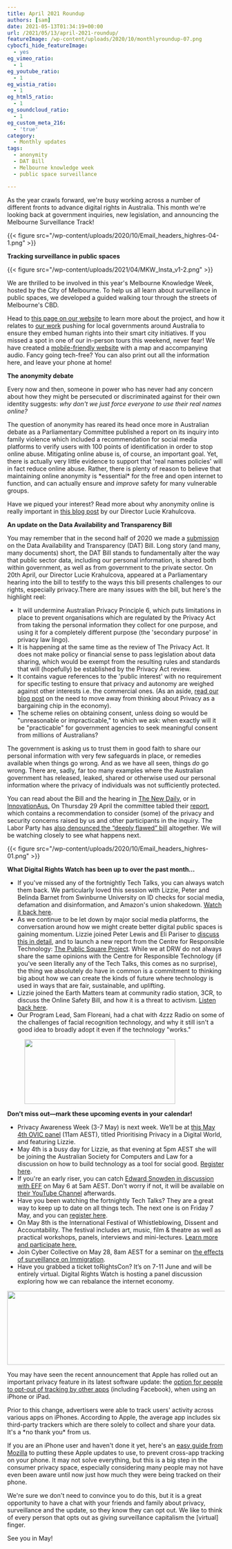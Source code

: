 ```yaml
---
title: April 2021 Roundup
authors: [sam]
date: 2021-05-13T01:34:19+00:00
url: /2021/05/13/april-2021-roundup/
featureImage: /wp-content/uploads/2020/10/monthlyroundup-07.png
cybocfi_hide_featureImage:
  - yes
eg_vimeo_ratio:
  - 1
eg_youtube_ratio:
  - 1
eg_wistia_ratio:
  - 1
eg_html5_ratio:
  - 1
eg_soundcloud_ratio:
  - 1
eg_custom_meta_216:
  - 'true'
category:
  - Monthly updates
tags:
  - anonymity
  - DAT Bill
  - Melbourne knowledge week
  - public space surveillance

---
```

As the year crawls forward, we're busy working across a number of different fronts to advance digital rights in Australia. This month we're looking back at government inquiries, new legislation, and announcing the Melbourne Surveillance Track!

<div class="wp-block-image">
{{< figure src="/wp-content/uploads/2020/10/Email_headers_highres-04-1.png" >}}
</div>

**Tracking surveillance in public spaces**

<div class="wp-block-image">
{{< figure src="/wp-content/uploads/2021/04/MKW_Insta_v1-2.png" >}}
</div>

We are thrilled to be involved in this year's Melbourne Knowledge Week, hosted by the City of Melbourne. To help us all learn about surveillance in public spaces, we developed a guided walking tour through the streets of Melbourne's CBD.

Head to <a href="https://u1584542.ct.sendgrid.net/ss/c/CMxF4nARlf6wAFa1PSfv0mmZ9RIuK0LyVv5J0Wo3jtKupaUP7fEDiszgkV52AIiPv04wvw8lbzYECjqB0ogz0Tnxw-B9wXHQ2zoSbIArQZDNaw9HTVbtyMlLTEf1j_H2xa7lhmIFI2xZCS47HbgkVEKa0H056LlMuZET6OwJ3SNvlnvDLkkWPyHEcn85Gl-vAlEH7o7sp0c6BPMUhY6tZjxcqzgU26Bm4FFExpziRdOT3qu6KqrW7U8MdmxgLpIQsdg4LgpOXdyIG-ZEoNzpb0381zUVnyQWJv9h9JEkxXHkg3dS0F_raoF4iV8yE8Y2NP_5Qflt3UwlG8bYMC-VRWoKI0FWOtT2e4_vQnefbHfGf8wKYCk2rDRvxfL9-q1Uu5NK4Ha6i8DjdyaOxgzR7w/3bi/klNYYw1xRBW8AlLt5CcM8A/h0/B5dDOYLr204z3BkAC9I3dGfE8LiKh3xcCj-zwPE8GMo" target="_blank" rel="noreferrer noopener">this page on our website</a> to learn more about the project, and how it relates to <a href="https://u1584542.ct.sendgrid.net/ss/c/CMxF4nARlf6wAFa1PSfv0mmZ9RIuK0LyVv5J0Wo3jtJQC7ASjGzPI6V8NNezMa0AMOSA2rx3xg_OslthmXA1PApcK-u8fI-JUxyLoza4B_xqBIPGd_57fxELfXnsga1KRGDlTUy-AKbOa-NjOvMgEJQ8KX3imL3L6durHcTXredVl8heqAqmZyLXOyk3qth9sPoyni_CZyWDCioVvoCRPQFViAtr9G3tUhTDmItOezg5wrLf3eA1a-OQv1BHpSESEpnCZvXK0RGxmNQmPgHeRA1OoZlyKvUd3rbHoQdSGnkusdbOiXtlqsw5L2TgLQCc-q_3LYq6JuZ9KusILmhsQOV7k78MaKyeqZtl2a77xCg/3bi/klNYYw1xRBW8AlLt5CcM8A/h1/ObFBnv07ZODU6rvXs9BIt1INjPyXYFuse4fvZ55EWCs" target="_blank" rel="noreferrer noopener">our work</a> pushing for local governments around Australia to ensure they embed human rights into their smart city initiatives. If you missed a spot in one of our in-person tours this weekend, never fear! We have created a <a href="https://u1584542.ct.sendgrid.net/ss/c/atcYNHk4Eh2YdGnwBh-YDN_9rIbCA7u6M3lXYL1l7gbBc9SxSxskyfQsXdALnhxvmOGsVl6toTo2PtmTYtFt6xz6Y1_fkbvzW4wFhrlNum8A09arD2H8QPnXHMHCmFNk5OSHpmT9yi71z6TFSvVBN9CiULxpvP60HGDc8Fxf6eYWPyBCz74UdQfcGlkslin78ja1xq7J5f1XYq3GzQ11HdqZWvaUhRD16hX-jfJ1hEK6KsI9siFaaGyVjAe8rscR1YscA1_yWfC_xMEdReOA8Wh7wMNYALYwR6LIoJlz8FNpmNh3eZG-emUnCnXf-EG8I6RJZLgB9lSzQ7BgzvLANTsCAc9Rnh8QWTtcANwz5cP3g7WTlIBGCmohv5O6YL_s/3bi/klNYYw1xRBW8AlLt5CcM8A/h2/ulEbpOkJ11hIxrTy6ywLVfcvEJ57dXmyihD1TEDlsmM" target="_blank" rel="noreferrer noopener">mobile-friendly website</a> with a map and accompanying audio. Fancy going tech-free? You can also print out all the information here, and leave your phone at home!

**The anonymity debate**

Every now and then, someone in power who has never had any concern about how they might be persecuted or discriminated against for their own identity suggests: _why don't we just force everyone to use their real names online?_

The question of anonymity has reared its head once more in Australian debate as a Parliamentary Committee published a report on its inquiry into family violence which included a recommendation for social media platforms to verify users with 100 points of identification in order to stop online abuse. Mitigating online abuse is, of course, an important goal. Yet, there is actually very little evidence to support that 'real names policies' will in fact reduce online abuse. Rather, there is plenty of reason to believe that maintaining online anonymity is \*essential\* for the free and open internet to function, and can actually ensure and _improve_ safety for many vulnerable groups.

Have we piqued your interest? Read more about why anonymity online is really important in <a href="https://u1584542.ct.sendgrid.net/ss/c/CMxF4nARlf6wAFa1PSfv0mmZ9RIuK0LyVv5J0Wo3jtKupaUP7fEDiszgkV52AIiPIqzsTTc2WnzAoHQfajpPNhLv5NVl5YNKPotMc6ahnTgBxN4X_2b-O8wFU2WKCglFWDxMp_mGeyRkiZ7onVI7xOxMgYb7dcS_ax17Y01w57LlYN5q0xfuHIJAQ1lt5V5_LGKAYMIBcmiOckDqcOj7x3bH6jr1TDK67KX7QSN77E4zKvE8PQ0g8aoZ1XUs2eBEZoMK8gY2WU47PWwaDWIuueLpQvn8cf7rxBbv631xYAq5AFVic8p-IVH6yq1XYeQv8ed8kYDF6WfmM3RHtaW1_ho6F8pqGqmM0-7F8iURqVmI8pMjifHVwCArP9Vb1ItZj9_t1NEzbq65L8hQMugws5uuJjt_WmxyPzUd5gQgaD4/3bi/klNYYw1xRBW8AlLt5CcM8A/h3/EcmNefDMU7g3bvFu-6-Aw1vECG0B1V2-CTX1LMQL7cU" target="_blank" rel="noreferrer noopener">this blog post</a> by our Director Lucie Krahulcova.

**An update on the Data Availability and Transparency Bill**

You may remember that in the second half of 2020 we made a <a href="https://u1584542.ct.sendgrid.net/ss/c/CMxF4nARlf6wAFa1PSfv0mmZ9RIuK0LyVv5J0Wo3jtJbz8suFPtf9CuwPLPXL9orMVSlrz9R88QnMD61eknFPnZ275jb2sO6Dtep47DpLYilgKZNgfjv9JA6zKGDqfkoJGLKgpuOL3XcEaEdXP13NqraRAwWfIIgYfbS4GpWHxzy5S-LZV9xjQcUNfLBSBi4He1WxgJHBqif8KRfxTYmO3N48SS3qxW2kjtAoeSoMDag9wO556Pc1xatNfUU0Hvoy4ny__tyUeK9KNptgwPa20c_mVwSxLgRLVJoB5e5hhbqKV1SZ77QUJvYkZjrgMg5LwZF-kz5ZxZHy1VyJJok2xR5Ll4HSa70CskET-uFrUWaTbDOaaTn3qwmCxJZki3o2NFv9Wgy5Lno6-js4ogWvdg8C8BIxL3QYLqB8ZxxDkD-2IQNQKW-RYI5u84XZuaL/3bi/klNYYw1xRBW8AlLt5CcM8A/h4/7l4LSaphU2LM7WyP9APxToKRIlVF_y954NzntOF299s" target="_blank" rel="noreferrer noopener">submission</a> on the Data Availability and Transparency (DAT) Bill. Long story (and many, many documents) short, the DAT Bill stands to fundamentally alter the way that public sector data, including our personal information, is shared both within government, as well as from government to the private sector. On 20th April, our Director Lucie Krahulcova, appeared at a Parliamentary hearing into the bill to testify to the ways this bill presents challenges to our rights, especially privacy.There are many issues with the bill, but here's the highlight reel:

  * It will undermine Australian Privacy Principle 6, which puts limitations in place to prevent organisations which are regulated by the Privacy Act from taking the personal information they collect for one purpose, and using it for a completely different purpose (the 'secondary purpose' in privacy law lingo).
  * It is happening at the same time as the review of The Privacy Act. It does not make policy or financial sense to pass legislation about data sharing, which would be exempt from the resulting rules and standards that will (hopefully) be established by the Privacy Act review.
  * It contains vague references to the 'public interest' with no requirement for specific testing to ensure that privacy and autonomy are weighed against other interests i.e. the commercial ones. (As an aside, <a href="https://u1584542.ct.sendgrid.net/ss/c/CMxF4nARlf6wAFa1PSfv0mmZ9RIuK0LyVv5J0Wo3jtJbz8suFPtf9CuwPLPXL9ord9R1e0ri_dzeXq3ZEnHseW0T_617VOdzrjF5Oh2lAOaf7KbizL1cJVWrEoYXbfFcxYlbWuoplDehZW0_QqgpvCOwfxXM9XD5KfnZq5E5B_gsU6qEUj10eCRsPBuFOqgyczCFH55l35i3HJd86P8NJtJkHwiUgdzm4Sc3bYxDZJ5vqMM_aAYg40VulycnIIMcUQzlHQvDPn1xmo7FyFU0crLDV3a7AKs9uTeC3QodrEMGznL1Z2Lrkh7Hy_qmcrEmYhVsZ_RTcckc83qGyuSkb9ys06w-YFPJCvJi88G2f9MxVH013kY3UC1wfAOCVI2rkjzNAwyuSWwqvCPcltOsksuHDjHKCw2z50woebZgxcRO9pr8EcYQubzMrirVBnFwiTQnlhh3UCx3P0cGiYWCEv3HgHUJsgcnOyXo3OpVYRY/3bi/klNYYw1xRBW8AlLt5CcM8A/h5/14ZaSk5D0KvAm5EGud5NSEj2BKWznM112tUiSunoWnE" target="_blank" rel="noreferrer noopener">read our blog post</a> on the need to move away from thinking about Privacy as a bargaining chip in the economy).
  * The scheme relies on obtaining consent, unless doing so would be "unreasonable or impracticable," to which we ask: when exactly will it be "practicable" for government agencies to seek meaningful consent from millions of Australians?

The government is asking us to trust them in good faith to share our personal information with very few safeguards in place, or remedies available when things go wrong. And as we have all seen, things _do_ go wrong. There are, sadly, far too many examples where the Australian government has released, leaked, shared or otherwise used our personal information where the privacy of individuals was not sufficiently protected.

You can read about the Bill and the hearing in <a href="https://u1584542.ct.sendgrid.net/ss/c/dSCQfi9FLISmU3ZE3bfPhg8jwdrnKJdjAjsLvB-9Dml9mvIN6hClzpUKl7yV-iQ-MWRSs4TUfWlQ7HYRHSDYZAepi18cH-JOpQHdcCDFRD-YCviAIzkGLeR91MF65w9bILz_Ra7FXd49hGKtVsrwDa9d4NiGfcJmywLgxDwA2XBrltZCbatIaSr2TteilWcGe5YnZcp8LN84oEoKgPvErZGgesOLvT2-t6Q0T7WETgsSwkpxQgpJC8d8t4MvlSmInk4_u4zQnJCjUl6I-XT4VFJy67soKtoDUP68SgmLW-fE5v1nlwDsfOsEZoBZyaVf2oTGcVsyfCg6kU2eOUc3P0Zi_53cWR3HNKME3kx1CIiO3i_TrWfNMKXJnkqm8m4BKDJ8E0H8J-K5AjwTu2qv2PcbZ9F0660D9gdSKXSo520/3bi/klNYYw1xRBW8AlLt5CcM8A/h6/G4TLjhxXjB5YspL6WvCTQceIeqJtSCCgynRW3fvqaUM" target="_blank" rel="noreferrer noopener">The New Daily</a>, or in <a href="https://u1584542.ct.sendgrid.net/ss/c/atcYNHk4Eh2YdGnwBh-YDK_gpTaIVkfp3JTnTCw1eQ-7P6egR7aDdYAS04ZGt5uJZX_J41L2AUthmAiTmZQaPa75Lp_VoV6aQYEIcGkcSWg64t9s3cHp3KXgRmNggW5RlBkhGz8Wo7zAXt2U0SUv1Wz2K9h_VSjV5hvXa3A378s-ZyU51V8Cwwm496XOveIg2Xb5WkUEM3oAp5J4He05KNh8Hr0GWMeHy1zajL-vVK-EMKncUa6bgi3m005XJaZhJRuSJY6MS8Dxx2vQJWt17isbg9lv08_XIjPXuoumwUmk3AfVmNCZlsL3pC-3YqjU4qOs4WUsHhB7TesGzkkhIvGmiOAGHFncsPGs7E1N3mi9lAGTf7osgtowo3wZxbsDxUtOWbEE3l0HUPyraLYPVIJFcBj1-VxXT0tPny2zjm7AJ40MbmvIZVFl0erzIKdl/3bi/klNYYw1xRBW8AlLt5CcM8A/h7/YpMQYAvZZG9NRT6O1QZ3_OjuLY0M8f6hN4tLGwkj2xI" target="_blank" rel="noreferrer noopener">InnovationAus.</a> On Thursday 29 April the committee tabled their <a href="https://u1584542.ct.sendgrid.net/ss/c/1XQbiUZqIgkFRQxQopJGKWI2-Adn0jJHKHfA1c9EihsKAapIC7tHpcPxhRD6PBdxh1npQ9wRwDwhuXVxKP3XVfmLSNJI0N4nmwCQzyjxQUNa74wkiOY9SZENbhNkJEXsrh53PENMfBEUNk9kmxwYr9sNvgOy0_lj1Fv02z9tema87tt-PmusMLEulZpa7To46OTb7seJtMxcELSQTPN1e_tRze6RWDqEY4Wje3WzT1hW3jhJ45C7r82_wuKc_C58Vza6wubzc9Mgnx2kD4Ut67snmjC1vuna971k9Cfc5YpNjYHKuWIr40L4j22w2PPEDIbHG5-KgD49PbJitvModL7GO3nAp8KflCUFhQmTXK7DVrYCroFQSFibJM5IGeId0rinPYrBtnbQ8zTgF2gbFO3-YMDfreFUXWIh99vyNYz2fxNIwGD59u7PoAeOBGB4UJ6ncPgLTWqv_5NkgSg961DXV3GIqO2IaRRLhH-oRcWnbbPtgSX4vBCyt4W0w_VqFXgavsNogXU0YiwfUJqEzFZqNanGRGqfwemf01Lmc6I8BNd_d26nN2esxtMfqYCrid3rq0T0JcdAKBy537SvasEY7kx_MiL4bCyNQUSCjS6MNfRbUIuwZ9OnTK-uTqit/3bi/klNYYw1xRBW8AlLt5CcM8A/h8/sVQcyA9C5EUhlyd1LLGsglE4lkvGIO8yL19nA76BRlo" target="_blank" rel="noreferrer noopener">report</a>, which contains a recommendation to consider (some) of the privacy and security concerns raised by us and other participants in the inquiry. The Labor Party has <a href="https://u1584542.ct.sendgrid.net/ss/c/atcYNHk4Eh2YdGnwBh-YDB2giYD8gIckXyUwJZ7ipCm9tbYZB_cldFAItB2sqQKKQzGZPRMRWcgevzyxh1uZjWgIumq0j43YbE2Gl7b6ftiAM-HVXccxezGvFIbya4FkHbHn3IhakE8PQGgmbXrpJZqnz0qb520y8BJWFM6iNSjrbNcT2TZGjLl23cEJOaC1lgYOe9h7pf0xX6c-Tz0FlF7ku_YxPFHWux9brejh10F-vpBD1cV3GtpNZXbz7X6_zwjvqbzm0MGUQtOFdrvnPFLDhpS1qrClMHsEyIZDa2C0wc8JckT8JnBbbTSEH7bcztmT9dwVDj8fqr8wSrStiLk4qW-54oaS5sGiUJii7tnb_bhrmk2Es3pp8Ad7TelGK5vY0H31P_9x2eKiQcy8DOur63AVSIynMt2SIK9mKEhdas62fTy9XlTnsRppnqM3/3bi/klNYYw1xRBW8AlLt5CcM8A/h9/6pcn8mZSlb14H9bnOKmG9xGdeD8IwrKY_aPKiIoWbyo" target="_blank" rel="noreferrer noopener">also denounced the &#8220;deeply flawed&#8221; bill</a> altogether. We will be watching closely to see what happens next.

<div class="wp-block-image">
{{< figure src="/wp-content/uploads/2020/10/Email_headers_highres-01.png" >}}
</div>

**What Digital Rights Watch has been up to over the past month&#8230;**

  * If you've missed any of the fortnightly Tech Talks, you can always watch them back. We particularly loved this session with Lizzie, Peter and Belinda Barnet from Swinburne University on ID checks for social media, defamation and disinformation, and Amazon's union shakedown. <a href="https://u1584542.ct.sendgrid.net/ss/c/P8Elou2Rvc0qoMPEUZrMXQOdkwYPfWp1lSbdBGL8OQkZBIAwRpAMXO0VP8S7qG9njUBnOiLzp6GpnuqlQpso13cPY3pAtCpJ8bggtmKYfYgQvp4x3c-JbbIBbbcHMXIRcw2msDoehhBcdVASEknBZ0PAPrWCyHQbPBrzmIJeuHUNgHspkQo_yhJzxmOFafeH0Bgsr-nNZ-2rYciIBosXDDrgcY1Sx0bXw33MFfHDDIGHOh7dP_lTk0WE5NJIMJnSopRWzigRnzotAHePqCqzA7R5RExk2PjXMYmggHYxzHp0Q7cOY3W0-A0Wo_j2C57ruAJm-B1RAwfgTiyNkCmagKVfzoxDfNzoCt3qWdKQwDbpjck7eK04_qSDQTbwW-toOsvI5vP-BWZj7vSICYyoRA/3bi/klNYYw1xRBW8AlLt5CcM8A/h10/vY0TYauIzB9urLcN7DYLimCBe-68UEzScIGEQ-im3Ok" target="_blank" rel="noreferrer noopener">Watch it back here</a>.
  * As we continue to be let down by major social media platforms, the conversation around how we might create better digital public spaces is gaining momentum. Lizzie joined Peter Lewis and Eli Pariser to <a href="https://u1584542.ct.sendgrid.net/ss/c/atcYNHk4Eh2YdGnwBh-YDOJPR4Z5lDybbWIPhQSOR8F-T_z4XpfCWX_RL05Pg6OAGjMdcYy3NlsiG0lwWng8Q9HT1_fFu7s0HcznMEknXLu6CI7icGeyY4mFRSWdyx4mYY7EpXzd7RS9XJzM1XUWE4C8MU0ARArR9eOQHSL2IVFA2UPwdGQeatyFUh1AlrjDCcKlZINEmgQBnJ-kvyQzgwmboIruUfbDmZJxIAMPE6Nc39t2_IgKHUW-9krmcbacxafmLcpVuirNogQeQ0lglDwxbDWr-3_GBq_f-Yz4mPAeL4x6glMGJbkwESwMsYb-EV5bFw14m9h2Ap2lRer6bxzxChEYLQM3Q8oGtYC9D9w/3bi/klNYYw1xRBW8AlLt5CcM8A/h11/ChDNjZuGkyg_8JdnutbDbWSTZ0SDeREJavIux_ngSI8" target="_blank" rel="noreferrer noopener">discuss this in detail,</a> and to launch a new report from the Centre for Responsible Technology: <a href="https://u1584542.ct.sendgrid.net/ss/c/P8Elou2Rvc0qoMPEUZrMXULh4HfhZNJb70S7zX0F5mnbWyM6jTTg3FuV-iwgCZj1w5RV5jeFFRocvzWcPGQAsJqa_rbhuYNX54RmGf_yl60xvFnsDbBMrTLBLsnxl-uK0LmghjTI2rNOeH44L_P6K2NV2oCoMF8VaTPNnN9GK4xP_ly4PwDRWpTDaso_D2B_SvCZKJMEpmkPGpBNgAQtKZn3E_YO4DeGjXD1X-c582vRhFJUBX83dG1MNDkwotKPHZ20Fsz3fNs1KKyNocdcvTWlmjFa7PWZvTnsDqD9qJTM2Mk107KnG_9QJgQ1vuByB9K8AmCbBxI6ojOjA7wMuuir1OoCJHvytdV5uOEjOoap-VxpoaFKtjxtjO-T2Brxf3Xu1T-DiviCW2r_Jm_a3NjJbdG3L2i4tDd7AoDkUmMo6dihaX-8lWbElPWlpEN0hU2rtP98ttRoOeq18rN_0w/3bi/klNYYw1xRBW8AlLt5CcM8A/h12/WV4ZXRg4EyxolpqlYWee2eNXpBM5ZgfXY3pFfODkmao" target="_blank" rel="noreferrer noopener">The Public Square Project</a>. While we at DRW do not always share the same opinions with the Centre for Responsible Technology (if you've seen literally any of the Tech Talks, this comes as no surprise), the thing we absolutely do have in common is a commitment to thinking big about how we can create the kinds of future where technology is used in ways that are fair, sustainable, and uplifting.
  * Lizzie joined the Earth Matters team at community radio station, 3CR, to discuss the Online Safety Bill, and how it is a threat to activism. <a href="https://u1584542.ct.sendgrid.net/ss/c/atcYNHk4Eh2YdGnwBh-YDNx4LOekobcwijBfsL8F4yXFdMqJh9kVY9P1wV5fW6ksA8uw3h67AEpaaPi9JnYQwDpW0YXfF7mzULj8fp0vnEwyXzz3vBkaEihs7phZGJkPiKv2mqMEYM5FKmNRM_IZxt1M6tquJHFrilhMQm5olQFREaxKicg87forR2SR-LXX5cD8DJbFCb5_F2bHgxtcPG5oidyu3JZUpiNHzibrU2q3elx3pKu4tyS54xh0-zZaXwHuNXNn-uuZ1ejhs21xx3BUac4LV5hqHgmT9Wq1dgYCRl9tXKvUAH_X5iWGLRcJRQFruHSf7VXDkZExIXrig2cCmOx4ArhdNREt4H74G-l8eSS9LQ0A37hSZEaAABD1Ye_6hIaxebZZruamlDVlkUgffRxtSBMAsQ7TVqE25-4/3bi/klNYYw1xRBW8AlLt5CcM8A/h13/hBku7mJO53Gj-BdN4FgUEn9SQLgkRJCdNRGyZISMu6M" target="_blank" rel="noreferrer noopener">Listen back here</a>.
  * Our Program Lead, Sam Floreani, had a chat with 4zzz Radio on some of the challenges of facial recognition technology, and why it still isn't a good idea to broadly adopt it even if the technology "works."

<div class="wp-block-image">
  <figure class="aligncenter size-large is-resized"><img loading="lazy" decoding="async" src="/wp-content/uploads/2020/09/Email_headers_highres-06-1024x342.png" alt="" class="wp-image-7275" width="349" height="150" /></figure>
</div>

**Don't miss out—mark these upcoming events in your calendar!**

  * Privacy Awareness Week (3-7 May) is next week. We&#8217;ll be at <a href="https://u1584542.ct.sendgrid.net/ss/c/BqA3LhzOFl92KwaVoz69N8IDW2htVVaoGCnDXUHT_vm0BIwuhbcQ4QDws0yKeVZBAKeIrVr2-ljdiFSQRDtz2XU4QF1vRuyn_F3T2KFi8Tve3DXGptLIBapKAwY6xVAmAn2BW8Kta5uTms9IhFjafrk44U3XsAxuLryOSZ025bNqddLDxCy8P6-A8oJHmRXVvkmuhqll6ezm5JgYD2M3j5vLOXBFF9YVBDQazgEJa-g2thKqfuXjahqHahnKzBSKQVbXE48LEbk7p7XYwmwe3_o9HBt2RO007RtE4nlrpjU7S5PCW_CbwvBo4GLURj_I4mhRU71rM1ac3k-66trkdI7KN2Nqh8p3UnTMUaiBc1a2WQahUI5iSQnDNuyXx6ijPcxPcuiCTLRmK4pPhEaC4hWyYg17i5LCZ_oS8fs7pEo/3bi/klNYYw1xRBW8AlLt5CcM8A/h14/WQApbUVqhTxtQc68Yxwiin5zCBwAfv4L5CpVumxekiE" target="_blank" rel="noreferrer noopener">this May 4th OVIC panel</a> (11am AEST), titled Prioritising Privacy in a Digital World, and featuring Lizzie.
  * May 4th is a busy day for Lizzie, as that evening at 5pm AEST she will be joining the Australian Society for Computers and Law for a discussion on how to build technology as a tool for social good. <a href="https://u1584542.ct.sendgrid.net/ss/c/atcYNHk4Eh2YdGnwBh-YDJdCejuAPFe4vOUOTkrF_HNNQe_rO9A4CNvWBDr94plIBZqwamzPZrSbb12dLgE9hvO6Yf9LocMSDSNPTNO0G_9c22Vcs_0zsb2OrmB3vt1M4doQboH40CPcUYu4AKrwl7c5BKApTgdu49ttm_PGu0rAI9IVilMuyOS7ZlLHlZKmvr0I5PzDGM4F4ovZcDUz2yHoEdimcWFiMkiB1GuOikajnnKyHezX3-hdkYETVLrUHknQkW9j1LV4CUr86NL5gruDcVXeUfRzuOX2ZHyKijs5ptZ4A8qhfkQm1xQ67fF2R1dJMzr8FaAgsG0DzBUiJSifmlq5931qODKed-ZLjl117LguDtCWA_fUdvrY2YY9H-9j3zzPFAswLpdOiHT5xLM_oZkRbUfFP22nFl1jvxA/3bi/klNYYw1xRBW8AlLt5CcM8A/h15/fvnL9Ep7U4UVY-Xwa4WivGLSoGBILDywqZ9sxI_AITE" target="_blank" rel="noreferrer noopener">Register here</a>.
  * If you're an early riser, you can catch <a href="https://u1584542.ct.sendgrid.net/ss/c/atcYNHk4Eh2YdGnwBh-YDAS16MJw5lNked7Sh7qEqup2awz1w6f1ae5rAyrn74u5YF4eZwXnMYJ8kc7OLBvXNDLP8GSm_GP0itv9RzlOFV0Rcm2qYdbA-fwGnpiHOrWhvjWPT0P3S7CkbdpUWxQZdkY-qzgl-V1FIoXXOm7x858H68fB8gZdJreKOdCa2rsVIo8jnoWjY6JDvzr-w0hp38AKZlgs7BGMnuFVIUjyR3zzO3xXPifYDb3bteAwFZVrAIbbk6jjr1m3kTWwy0vXLe3iJQowe5AKnNFLYAxXphe0s3aARUq__pB_IQ1VEBBShsWc205P2IL3Xqd00E2fDK-yGLvLT-sw5njZEuIl8rta3sCWAYATrZiRcDZnXgjEhwjCVx1dXo6IUiwM-xiUhw/3bi/klNYYw1xRBW8AlLt5CcM8A/h16/7ZyC2D5PPMLfWuYnZ6URoS8ctHjIkCP0mpsiMZCGkK0" target="_blank" rel="noreferrer noopener">Edward Snowden in discussion with EFF</a> on May 6 at 5am AEST. Don't worry if not, it will be available on <a href="https://u1584542.ct.sendgrid.net/ss/c/atcYNHk4Eh2YdGnwBh-YDIwqgG9yJnMjy0DKot2sQ8wJkHNpi6QX_PvtYFMEwZYOIZGNZWIawqtJE6ltCEO7Y5Aj1v1JQJoWUl4Aw-rfuxPdSGs_ZaJbQRv83Hz2mT7wPYrSVRHLkN54-E-icyS4jE080bTDVgSQGtHbokr2VWNwJT-HSGGoTD8Ab-ZdMRxDIzwm8Bc4PsD9KVMHqpPX2Pdu0RRrupk7WRC8vQp2IgjsBOfknxZ87NPDuoRspRruEvwpgp2mZMoE4ACdstRB0dcSmxhwn3oWqpolyJ4hqdRfVDqNdh5SAt5sGBubgXtFQEw3o8uv2w4RmKYlURDFhpwMEdhLrbVoccIxlxiplo5j8YUpvcifuu1fTyvrv3tk/3bi/klNYYw1xRBW8AlLt5CcM8A/h17/o2nF88FY7P-fmgIPXqm55um7a6oRXfsLKaVuzyRoxNg" target="_blank" rel="noreferrer noopener">their YouTube Channel</a> afterwards.
  * Have you been watching the fortnightly Tech Talks? They are a great way to keep up to date on all things tech. The next one is on Friday 7 May, and you can <a href="https://u1584542.ct.sendgrid.net/ss/c/P8Elou2Rvc0qoMPEUZrMXQOdkwYPfWp1lSbdBGL8OQkZBIAwRpAMXO0VP8S7qG9njUBnOiLzp6GpnuqlQpso1-yUpRxws6tCRCQzRWoWrVCwMEzpSU7CSmYJXYP1AaRpHdKeLcQB3jW0Xz4UUD3b4i51eRlQuoeekyMLhZcj5K0gaiAnbY2l4_FA6vgJM67ka73Y76FZs0SRYMnUB9BaODRjuUzW387oD4p0QzATcmQpCItMgxdua8eh-37bsZm8_Slta59ljtEm2pUrYDNbVG-2ghmWh7x1f8KA8bRKXQIrf73hCh0tUWUuAQCiAavmX4i0lm6_J4CzIZthmWqXX91dNi80Cn8ZtBaWZ6Z2MRjgKorc_kUenJv71lXj12T_XDQhaItDLYvsLerikKJ0Xg/3bi/klNYYw1xRBW8AlLt5CcM8A/h18/ZPz1W0OJy-Z0yV2UiX8RHqB_zNiJwIhTyiRu90NTQDU" target="_blank" rel="noreferrer noopener">register here</a>.
  * On May 8th is the International Festival of Whistleblowing, Dissent and Accountability. The festival includes art, music, film & theatre as well as practical workshops, panels, interviews and mini-lectures. <a href="https://u1584542.ct.sendgrid.net/ss/c/tTBUZwcBH_2q13Ow12s-jZkLwT6dJ5Cg2p_85KEHsq5wxSmpXVTq2YXharzyPR78ExiwlBQsEa76yQyTR_Rwmz9lLEYUThgsvIfUbXURk0yvHahyHKweK2OWYAWlKr4LsQMDQK7hZFZ5az3ffRE1YiwXxfF5UkQK_RRjJO56vXZzhFMJYLiuiV_lj1QbY3I_5MekJLhWRkenqUA8fDt12xAXIzrgF7lXRRCuAToXsb1QgHesolIAFzQHbCWKdgEwBVcK-QHqr2TtOm4NxTRQHvG-JAdHVT_DYKxL_rBRoSlQstvd87tO8NJG4q-6FOvJasTCX5L4H5UwfqqotzkWUASYgqVLOhrbqrr4eHoF4yKrrxDq2_u60jy7lox8QsvFyeq9MYBKPJ1by2XrYGk_cw/3bi/klNYYw1xRBW8AlLt5CcM8A/h19/iUMuyH1em7nHCHJYJ8ncFaZCsg1IPs3clpLIyR5vo5U" target="_blank" rel="noreferrer noopener">Learn more and participate here.</a>
  * Join Cyber Collective on May 28, 8am AEST for a seminar on <a href="https://u1584542.ct.sendgrid.net/ss/c/atcYNHk4Eh2YdGnwBh-YDJdCejuAPFe4vOUOTkrF_HPNeZE3WgHfefInSrb-9CVe0cannsUmxWqrCt_fgnLpCkvgGULJnH_N7B-wNoglBzgzdxy-MX0zR6ANdT0bi1aQUbEhz2cZAkblNTvF7DS9Q79wYIQSi_WCXv_RhSOMGRNDKfU_0Q8En3EFhfxmoTsfo3eJJnMJCX2gSVDCfAcwiL6yCf2QcbTlV5SpSzrGEb0xQ0Ktd1Dbs1ai4fD5UW4HnulxEVQNo1DCoKJH5mh5mLV8NFQR3E7VXOU_FH4fKkqpmU0dFlrxMybG10z8gZeIdTa7W3eLqRDzW11ie3Q_XriQNwjT4Yi3z0WDV2rLlxQUvfDoPNdjazKHMHs51UkmbSKRB8LuBVm1Z-fsQgVvK5NlqikIPuorEar-ScvUuo8/3bi/klNYYw1xRBW8AlLt5CcM8A/h20/RPn3Aw36raUQHpHONoN2IbFZyGU41LVSKYmW12rJRBM" target="_blank" rel="noreferrer noopener">the effects of surveillance on Immigration</a>.
  * Have you grabbed a ticket toRightsCon? It&#8217;s on 7-11 June and will be entirely virtual. Digital Rights Watch is hosting a panel discussion exploring how we can rebalance the internet economy.<figure class="wp-block-image size-large">

<img loading="lazy" decoding="async" width="1024" height="171" src="/wp-content/uploads/2020/09/Email_headers_highres-02-1024x171.png" alt="" class="wp-image-7271" srcset="/wp-content/uploads/2020/09/Email_headers_highres-02-1024x171.png 1024w, /wp-content/uploads/2020/09/Email_headers_highres-02-300x50.png 300w, /wp-content/uploads/2020/09/Email_headers_highres-02-768x128.png 768w, /wp-content/uploads/2020/09/Email_headers_highres-02-1536x256.png 1536w, /wp-content/uploads/2020/09/Email_headers_highres-02-2048x342.png 2048w" sizes="(max-width: 1024px) 100vw, 1024px" /> </figure>

You may have seen the recent announcement that Apple has rolled out an important privacy feature in its latest software update: the <a href="https://u1584542.ct.sendgrid.net/ss/c/atcYNHk4Eh2YdGnwBh-YDGlyFEPfIQqTPhAJ7ICxnKHIZ6zeH-_ajIKTYoR5y-qFwfY_GY3U86FY0B-yP2hvtgnPkp40JFwthRdru5ovoO5ev5_TmmtgT8XtvExgYWmLs70EGziNHhC9I3zCZnsVnaXTYMFM2ngEsuSQUT8FLspTSazN_Q_PIFosTzZ-iUnkq3G7azB97ozZdHW2wBytbF57Veu4inKYITWdDeE2E680xQXVIeaeAZWfCQSfJ0zsA1hfV3Z0xNdZzSlxmvdXY8-zm6k3ZdiSjbpjmWDa7Ozg6RDm71TVBT-FlcMOMErCWKnWmyutyxACbVS0cRXu5k_TMsDMah2DmPmm33RFVdrzG-0Ewla7nD52HwfzlHFGEBW9jtPnFDU3yeaJkNJXDAgqSGzSaQVGOiT6sK2fbf2aWl8_rrcz-n4zLMJHpRfiPLMU1k0xyPiKliPb5ZHC0g/3bi/klNYYw1xRBW8AlLt5CcM8A/h21/1y0fF_A7zIBsm2hbwrBjMzw9lUr6kM7wxmOz_fTGREc" target="_blank" rel="noreferrer noopener">option for people to opt-out of tracking by other apps</a> (including Facebook), when using an iPhone or iPad.

Prior to this change, advertisers were able to track users' activity across various apps on iPhones. According to Apple, the average app includes six third-party trackers which are there solely to collect and share your data. It's a \*no thank you\* from us.

If you are an iPhone user and haven't done it yet, here's an <a href="https://u1584542.ct.sendgrid.net/ss/c/A7GQnnr_XzUYyessq5BiRNSQWi0TPpzDkGA9xLb26W_wdmZOIul6bCNI-xbXBKpVsLVpVGnCaeUXbEa_c9thascaTyVXLYA89FvEIEFodeqOsHMsxfBg8VPJSUcqMUjZ-6TRANbwOl4ZYBrolJOJ-gGedQMbQvG0TwDU9n9g9JXTn4SHTMBIzwQ1h7GddPCDlk3-g_05UNcm4p1eWeTqq4zqpS5U_2bIjkKqG3HlxgSAG3RMqCwOn4PFgYEw8qGbZHOhKvBtUN1fcSNzA8wM7CGlOjlgFyKcX1O2oXZxcsUcOPzQo8jC6NYtJBXsSM5xuqlzbxwvjBoYwm37TZLXl8SQe7y4Dr4etOBycItG-jDWyV1CE_VurUIlxji5F7P9DZLzBPUbenIJVMul9q0QwFsEIJdQM-lBF7ijnjYEAIsvhjYLT8grEGijV-QHixZh/3bi/klNYYw1xRBW8AlLt5CcM8A/h22/5Mhm5lsXlJ5zDZoFiX-rqu9KqV-m0YzSGMRFldsk7Mk" target="_blank" rel="noreferrer noopener">easy guide from Mozilla</a> to putting these Apple updates to use, to prevent cross-app tracking on your phone. It may not solve everything, but this is a big step in the consumer privacy space, especially considering many people may not have even been aware until now just how much they were being tracked on their phone.

We're sure we don't need to convince you to do this, but it is a great opportunity to have a chat with your friends and family about privacy, surveillance and the update, so they know they can opt out. We like to think of every person that opts out as giving surveillance capitalism the [virtual] finger.

See you in May!
